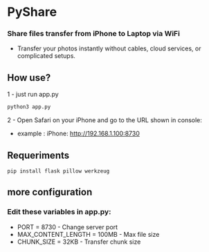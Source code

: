 # PyShare
### Share files transfer from iPhone to Laptop via WiFi
- Transfer your photos instantly without cables, cloud services, or complicated setups.
## How use?
1 - just run app.py 
```bash
python3 app.py
```
2 -  Open Safari on your iPhone and go to the URL shown in console:
- example : iPhone: http://192.168.1.100:8730

## Requeriments

```
pip install flask pillow werkzeug
```

## more configuration
### Edit these variables in app.py:

 - PORT = 8730 - Change server port
 - MAX_CONTENT_LENGTH = 100MB - Max file size
 - CHUNK_SIZE = 32KB - Transfer chunk size